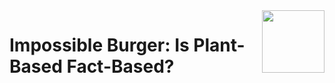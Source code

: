 <img align="right" width="100" height="100" src="https://i.pinimg.com/originals/f4/4e/ec/f44eecf0fa921427f4a4669fb8f69115.png">

# Impossible Burger: Is Plant-Based Fact-Based?

